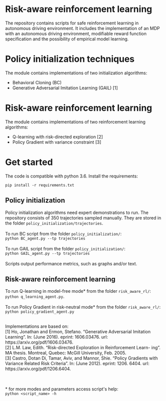# Risk-aware reinforcement learning

The repository contains scripts for safe reinforcement learning in autonomous driving environment. 
It includes the implementation of an MDP with an autonomous driving environment, modifiable reward function specification and the possibility of empirical model learning.


# Policy initialization techniques
The module contains implementations of two initialization algorithms:
- Behavioral Cloning (BC)
- Generative Adversarial Imitation Learning (GAIL) [1]

# Risk-aware reinforcement learning
The module contains implementations of two reinforcement learning algorithms:
- Q-learning with risk-directed exploration [2]
- Policy Gradient with variance constraint [3]

# Get started
The code is compatible with python 3.6. Install the requirements:

`pip install -r requirements.txt`

## Policy initialization 
Policy initialization algorithms need expert demonstrations to run. The repository consists of 350 trajectories sampled manually. They are stored in the folder `policy_initialization/trajectories`.  
</br>
To run BC script from the folder `policy_initialization/`:</br>
`python BC_agent.py --tp trajectories`</br>
</br>
To run GAIL script from the folder `policy_initialization/`:</br>
`python GAIL_agent.py --tp trajectories`</br>
</br>
Scripts output performance metrics, such as graphs and/or text.
</br>
## Risk-aware reinforcement learning
To run Q-learning in model-free mode* from the folder `risk_aware_rl/`:</br>
`python q_learning_agent.py`.</br>
</br>
To run Policy Gradient in risk-neutral mode* from the folder `risk_aware_rl/`: </br>
`python policy_gradient_agent.py`

</br>
Implementations are based on: </br>
[1] Ho, Jonathan and Ermon, Stefano. “Generative Adversarial Imitation Learning”. In: (June 2016). eprint: 1606.03476. url: https://arxiv.org/pdf/1606.03476. </br>
[2] L.M. Law, Edith. “Risk-directed Exploration in Reinforcement Learn- ing”. MA thesis. Montreal, Quebec: McGill University, Feb. 2005. </br>
[3] Castro, Dotan Di, Tamar, Aviv, and Mannor, Shie. “Policy Gradients with Variance Related Risk Criteria”. In: (June 2012). eprint: 1206. 6404. url: https://arxiv.org/pdf/1206.6404. </br>
</br>
</br>

\* for more modes and parameters access script's help: </br>
`python <script_name> -h`
